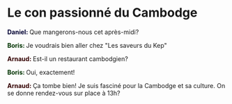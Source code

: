 # Le con passionné du Cambodge

<span style="color:#003; font-weight: bold">Daniel: </span> Que mangerons-nous
cet après-midi?

<span style="color:#030; font-weight: bold">Boris: </span> Je voudrais bien
aller chez "Les saveurs du Kep"

<span style="color:#300; font-weight: bold">Arnaud: </span> Est-il un
restaurant cambodgien?

<span style="color:#030; font-weight: bold">Boris: </span> Oui, exactement!

<span style="color:#300; font-weight: bold">Arnaud: </span> Ça tombe bien! Je
suis fasciné pour la Cambodge et sa culture. On se donne rendez-vous sur place
à 13h?
